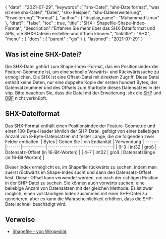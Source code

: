 {
  "date" : "2021-07-29",
  "keywords" :[ "shx-Datei", "shx-Dateiformat", "was ist eine shx-Datei", "Datei", "shx-Beispiel", "shx-Dateierweiterung", "Erweiterung", "Format" ],
  "author" : {
    "display_name" : "Muhammad Umar"
},
  "draft" : "false",
  "toc" : true,
  "title" :"SHX - Shapefile-Shape-Index-Format",
  "description":"Erfahren Sie mehr über das SHX-Dateiformat und APIs, die SHX-Dateien erstellen und öffnen können.",
  "linktitle" : "SHX",
  "menu" : {
    "docs" : {
      "parent" : "gis"
}
},
  "lastmod" : "2021-07-29"
}

## Was ist eine SHX-Datei?
Die SHX-Datei gehört zum Shape-Index-Format, das ein Positionsindex der Feature-Geometrie ist, um eine schnelle Vorwärts- und Rückwärtssuche zu ermöglichen. Die SHX ist eine Offset-Datei mit direktem Zugriff. Diese Datei enthält keine Daten, nur eine doppelte Kopie der ersten hundert Bytes, der Datensatznummer und des Offsets zum Startbyte dieses Datensatzes in der shp. Bitte beachten Sie, dass die Datei mit der Erweiterung .shx die [SHP](/de/gis/shp/) und [DBF](/de/database/dbf/) nicht verknüpft.

## SHX-Dateiformat
Das SHX-Format enthält einen Positionsindex der Feature-Geometrie und einen 100-Byte-Header ähnlich der SHP-Datei, gefolgt von einer beliebigen Anzahl von 8-Byte-Datensätzen mit fester Länge, die die folgenden zwei Felder enthalten:
| Bytes | Geben Sie | ein Endianität | Verwendung |
-------|-------|------------|---------------------------------|
| 0–3 | int32 | groß | Datensatz-Offset (in 16-Bit-Worten) |
| 4–7 | int32 | groß | Datensatzlänge (in 16-Bit-Worten) |

Dieser Index ermöglicht es, im Shapefile rückwärts zu suchen, indem man zuerst rückwärts im Shape-Index sucht und dann den Datensatz-Offset liest. Dieser Offset kann verwendet werden, um nach der richtigen Position in der SHP-Datei zu suchen. Sie können auch vorwärts suchen; eine beliebige Anzahl von Datensätzen mit der gleichen Methode. Es ist zwar möglich, einen vollständigen Index zusammen mit einer SHP-Datei zu generieren, aber es kann die Wahrscheinlichkeit erhöhen, dass die SHP-Datei schnell beschädigt wird.


## Verweise

* [Shapefile - von Wikipedia)](https://en.wikipedia.org/wiki/Shapefile)


